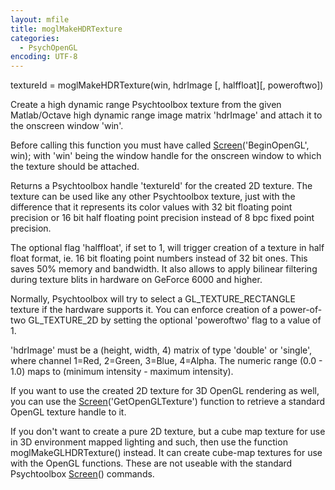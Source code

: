 ```yaml
---
layout: mfile
title: moglMakeHDRTexture
categories:
  - PsychOpenGL
encoding: UTF-8
---
```


textureId = moglMakeHDRTexture(win, hdrImage [, halffloat][, poweroftwo])

Create a high dynamic range Psychtoolbox texture from the given
Matlab/Octave high dynamic range image matrix 'hdrImage' and attach
it to the onscreen window 'win'.

Before calling this function you must have called [Screen](/docs/Screen)('BeginOpenGL', win);
with 'win' being the window handle for the onscreen window to
which the texture should be attached.

Returns a Psychtoolbox handle 'textureId' for the created 2D texture.
The texture can be used like any other Psychtoolbox texture, just
with the difference that it represents its color values with 32 bit
floating point precision or 16 bit half floating point precision
instead of 8 bpc fixed point precision.

The optional flag 'halffloat', if set to 1, will trigger creation of a
texture in half float format, ie. 16 bit floating point numbers instead
of 32 bit ones. This saves 50% memory and bandwidth. It also allows to
apply bilinear filtering during texture blits in hardware on GeForce 6000
and higher.

Normally, Psychtoolbox will try to select a GL\_TEXTURE\_RECTANGLE
texture if the hardware supports it. You can enforce creation of
a power-of-two GL\_TEXTURE\_2D by setting the optional 'poweroftwo'
flag to a value of 1.

'hdrImage' must be a (height, width, 4) matrix of type 'double' or
'single', where channel 1=Red, 2=Green, 3=Blue, 4=Alpha. The numeric
range (0.0 - 1.0) maps to (minimum intensity - maximum intensity).

If you want to use the created 2D texture for 3D OpenGL rendering
as well, you can use the [Screen](/docs/Screen)('GetOpenGLTexture') function to
retrieve a standard OpenGL texture handle to it.

If you don't want to create a pure 2D texture, but a cube map texture
for use in 3D environment mapped lighting and such, then use the
function moglMakeGLHDRTexture() instead. It can create cube-map
textures for use with the OpenGL functions. These are not useable
with the standard Psychtoolbox [Screen](/docs/Screen)() commands.
